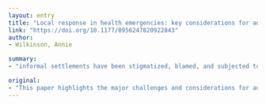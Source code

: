 ```yaml
---
layout: entry
title: "Local response in health emergencies: key considerations for addressing the COVID-19 pandemic in informal urban settlements"
link: "https://doi.org/10.1177/0956247820922843"
author:
- Wilkinson, Annie

summary:
- "informal settlements have been stigmatized, blamed, and subjected to rules and regulations that are unaffordable or unfeasible to adhere to. There are further challenges to do with the lack of reliable data and the social, political and economic contexts in each setting that will influence vulnerability and possibilities for action. Public health interventions must be balanced with social and economic interventions, especially in relation to the informal economy upon which many poor urban residents depend."

original:
- "This paper highlights the major challenges and considerations for addressing COVID-19 in informal settlements. It discusses what is known about vulnerabilities and how to support local protective action. There is heightened concern about informal urban settlements because of the combination of population density and inadequate access to water and sanitation, which makes standard advice about social distancing and washing hands implausible. There are further challenges to do with the lack of reliable data and the social, political and economic contexts in each setting that will influence vulnerability and possibilities for action. The potential health impacts of COVID-19 are immense in informal settlements, but if control measures are poorly executed these could also have severe negative impacts. Public health interventions must be balanced with social and economic interventions, especially in relation to the informal economy upon which many poor urban residents depend. Local residents, leaders and community-based groups must be engaged and resourced to develop locally appropriate control strategies, in partnership with local governments and authorities.Historically, informal settlements and their residents have been stigmatized, blamed, and subjected to rules and regulations that are unaffordable or unfeasible to adhere to. Responses to COVID-19 should not repeat these mistakes. Priorities for enabling effective control measures include: collaborating with local residents who have unsurpassed knowledge of relevant spatial and social infrastructures, strengthening coordination with local governments, and investing in improved data for monitoring the response in informal settlements."
---
```


